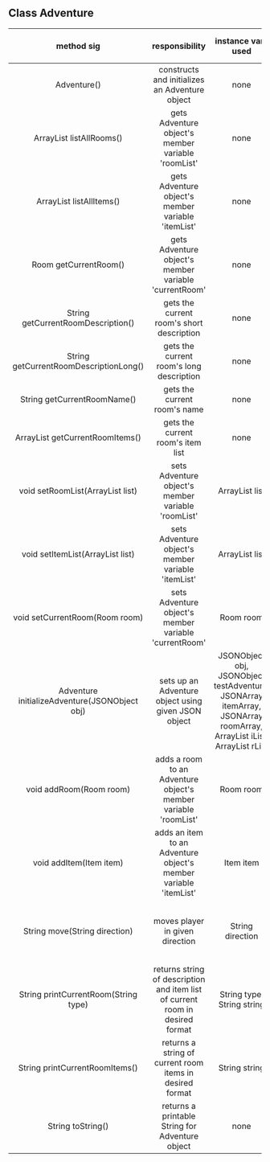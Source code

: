 ## Class Adventure

| method sig | responsibility | instance vars used | other class methods called | objects used with method calls | lines of code |
|:----------:|:--------------:|:------------------:|:--------------------------:|:------------------------------:|:-------------:|
| Adventure() | constructs and initializes an Adventure object | none | setRoomList(), setItemList(), setCurrentRoom() | none | 5 |
| ArrayList<Room> listAllRooms() | gets Adventure object's member variable 'roomList' | none | none | none | 3 |
| ArrayList<Item> listAllItems() | gets Adventure object's member variable 'itemList' | none | none | none | 3 |
| Room getCurrentRoom() | gets Adventure object's member variable 'currentRoom' | none | none | none | 3 |
| String getCurrentRoomDescription() | gets the current room's short description | none | getCurrentRoom() | Room: getShortDescription() | 3 |
| String getCurrentRoomDescriptionLong() | gets the current room's long description | none | getCurrentRoom() | Room: getLongDescription() | 3 |
| String getCurrentRoomName() | gets the current room's name | none | getCurrentRoom() | Room: getName() | 3 |
| ArrayList<Item> getCurrentRoomItems() | gets the current room's item list | none | getCurrentRoom() | Room: listItems() | 3 |
| void setRoomList(ArrayList<Room> list) | sets Adventure object's member variable 'roomList' | ArrayList<Room> list | none | none | 3 |
| void setItemList(ArrayList<Item> list) | sets Adventure object's member variable 'itemList' | ArrayList<Item> list | none | none | 3 |
| void setCurrentRoom(Room room) | sets Adventure object's member variable 'currentRoom' | Room room | none | none | 5 |
| Adventure initializeAdventure(JSONObject obj) | sets up an Adventure object using given JSON object | JSONObject obj, JSONObject testAdventure, JSONArray itemArray, JSONArray roomArray, ArrayList<Item> iList, ArrayList<Room> rList | none | Game: getParser(), getAdventure(); Parser: testJsonFile(); Item: initializeItems(); Room: initializeRooms() | 11 |
| void addRoom(Room room) | adds a room to an Adventure object's member variable 'roomList' | Room room | listAllRooms() | none | 3 |
| void addItem(Item item) | adds an item to an Adventure object's member variable 'itemList' | Item item | listAllItems() | none | 3 |
| String move(String direction) | moves player in given direction | String direction | getCurrentRoom(), setCurrentRoom() | Game: getPlayer(); Player: setCurrentPlayerRoom(); Room: getConnectedRoom(), shortOrLong() | 5 |
| String printCurrentRoom(String type) | returns string of description and item list of current room in desired format | String type, String string | getCurrentRoomName(), getCurrentRoomDescriptionLong(), getCurrentRoomDescription(), printCurrentRoomItems() | none | 9 |
| String printCurrentRoomItems() | returns a string of current room items in desired format | String string | getCurrentRoomItems() | Item: getName() | 11 |
| String toString() | returns a printable String for Adventure object | none | none | none | 12 |
